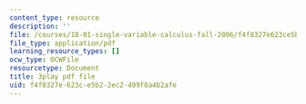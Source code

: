 ```yaml
---
content_type: resource
description: ''
file: /courses/18-01-single-variable-calculus-fall-2006/f4f8327e623ce5b22ec2499f8a4b2afe_60VGKnYBpbg.pdf
file_type: application/pdf
learning_resource_types: []
ocw_type: OCWFile
resourcetype: Document
title: 3play pdf file
uid: f4f8327e-623c-e5b2-2ec2-499f8a4b2afe
---
```

